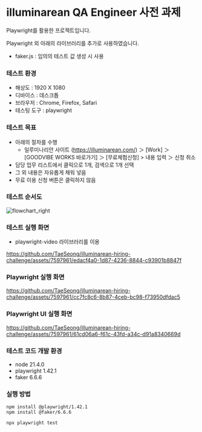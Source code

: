 # illuminarean QA Engineer 사전 과제

Playwright를 활용한 프로젝트입니다.

Playwright 외 아래의 라이브러리를 추가로 사용하였습니다.

- faker.js : 임의의 테스트 값 생성 시 사용


### 테스트 환경

- 해상도 : 1920 X 1080
- 디바이스 : 데스크톱
- 브라우저 : Chrome, Firefox, Safari
- 테스팅 도구 : playwright

### 테스트 목표

- 아래의 절차를 수행
  - 일루미나리안 사이트 (https://illuminarean.com/) ＞ [Work] ＞ [GOODVIBE WORKS 바로가기] ＞ [무료체험신청] > 내용 입력 ＞ 신청 취소
- 담당 업무 리스트에서 클릭으로 1개, 검색으로 1개 선택
- 그 외 내용은 자유롭게 채워 넣음
- 무료 이용 신청 버튼은 클릭하지 않음

### 테스트 순서도

![flowchart_right](https://github.com/TaeSeong/illuminarean-hiring-challenge/assets/7597961/9950734a-8441-4e88-ac8f-6bd4ccad5efa)


### 테스트 실행 화면
- playwright-video 라이브러리를 이용

https://github.com/TaeSeong/illuminarean-hiring-challenge/assets/7597961/edacf4a0-1d87-4236-8844-c93901b8847f


### Playwright 실행 화면

https://github.com/TaeSeong/illuminarean-hiring-challenge/assets/7597961/cc7fc8c6-8b87-4ceb-bc98-f73950dfdac5



### Playwright UI 실행 화면

https://github.com/TaeSeong/illuminarean-hiring-challenge/assets/7597961/61cd06a6-f61c-43fd-a34c-d91a8340669d


### 테스트 코드 개발 환경

- node 21.4.0
- playwright 1.42.1
- faker 6.6.6

### 실행 방법

```
npm install @playwright/1.42.1
npm install @faker/6.6.6

npx playwright test
```



